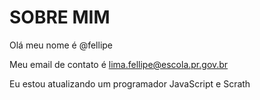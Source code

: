 # SOBRE MIM

Olá meu nome é @fellipe

Meu email de contato é lima.fellipe@escola.pr.gov.br

Eu estou atualizando um programador JavaScript e Scrath

